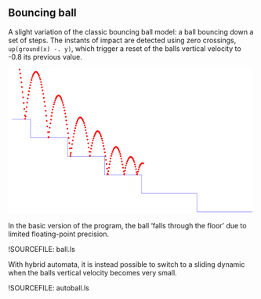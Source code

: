 ## Bouncing ball ##

A slight variation of the classic bouncing ball model: a ball bouncing down
a set of steps. The instants of impact are detected using zero crossings,
`up(ground(x) -. y)`, which trigger a reset of the balls vertical velocity
to -0.8 its previous value.

![Screenshot](img/bouncingball.png "Screenshot")

In the basic version of the program, the ball ‘falls through the floor’
due to limited floating-point precision.

!SOURCEFILE: ball.ls

With hybrid automata, it is instead possible to switch to a sliding dynamic
when the balls vertical velocity becomes very small.

!SOURCEFILE: autoball.ls

